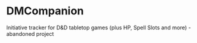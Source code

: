 # DMCompanion
Initiative tracker for D&amp;D tabletop games (plus HP, Spell Slots and more) - abandoned project
